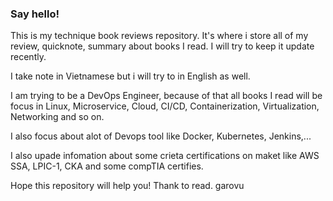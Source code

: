 ### Say hello!
This is my technique book reviews repository. It's where i store all of my review, quicknote, summary about books I read. I will try to keep it update recently.

I take note in Vietnamese but i will try to in English as well.

I am trying to be a DevOps Engineer, because of that all books I read will be focus in Linux, Microservice, Cloud, CI/CD, Containerization, Virtualization, Networking and so on.

I also focus about alot of Devops tool like Docker, Kubernetes, Jenkins,...

I also upade infomation about some crieta certifications on maket like AWS SSA, LPIC-1, CKA and some compTIA certifies.


Hope this repository will help you!
Thank to read.
garovu
